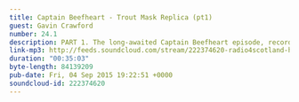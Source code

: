```yaml
---
title: Captain Beefheart - Trout Mask Replica (pt1)
guest: Gavin Crawford
number: 24.1
description: PART 1. The long-awaited Captain Beefheart episode, recorded Dec 2013. Why the wait? Why the secrecy? Were the boys rehearsing in a barrel for almost 20 months? Why part 1? Will any of these questions be answered?
link-mp3: http://feeds.soundcloud.com/stream/222374620-radio4scotland-hmm-interesting-choice-ep24-captain-beefheart-trout-mask-replica-pt1.mp3
duration: "00:35:03"
byte-length: 84139209
pub-date: Fri, 04 Sep 2015 19:22:51 +0000
soundcloud-id: 222374620
---
```

